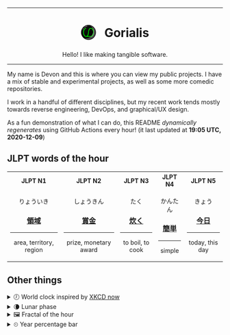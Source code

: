 ***

<h1 align="center">
<sub>
    <img src="readme/resources/avatar.png" height="36">
</sub>
&nbsp;
Gorialis
</h1>
<p align="center">
Hello! I like making tangible software.
</p>

***

My name is Devon and this is where you can view my public projects. I have a mix of stable and experimental projects, as well as some more comedic repositories.

I work in a handful of different disciplines, but my recent work tends mostly towards reverse engineering, DevOps, and graphical/UX design.

As a fun demonstration of what I can do, this README *dynamically regenerates* using GitHub Actions every hour! (it last updated at **19:05 UTC, 2020-12-09**)

<h2>JLPT words of the hour</h2>
<table>
    <tr>
        <th>JLPT N1</th>
        <th>JLPT N2</th>
        <th>JLPT N3</th>
        <th>JLPT N4</th>
        <th>JLPT N5</th>
    </tr>
    <tr>
        <td>
            <p align="center">りょういき</p>
            <h3 align="center"><b><a href="https://jisho.org/search/%E9%A0%98%E5%9F%9F">領域</a></b></h3>
            <hr>
            <p align="center">area,<wbr> territory,<wbr> region</p>
        </td>
        <td>
            <p align="center">しょうきん</p>
            <h3 align="center"><b><a href="https://jisho.org/search/%E8%B3%9E%E9%87%91">賞金</a></b></h3>
            <hr>
            <p align="center">prize,<wbr> monetary award</p>
        </td>
        <td>
            <p align="center">たく</p>
            <h3 align="center"><b><a href="https://jisho.org/search/%E7%82%8A%E3%81%8F">炊く</a></b></h3>
            <hr>
            <p align="center">to boil,<wbr> to cook</p>
        </td>
        <td>
            <p align="center">かんたん</p>
            <h3 align="center"><b><a href="https://jisho.org/search/%E7%B0%A1%E5%8D%98">簡単</a></b></h3>
            <hr>
            <p align="center">simple</p>
        </td>
        <td>
            <p align="center">きょう</p>
            <h3 align="center"><b><a href="https://jisho.org/search/%E4%BB%8A%E6%97%A5">今日</a></b></h3>
            <hr>
            <p align="center">today,<wbr> this day</p>
        </td>
    </tr>
</table>

<h2>Other things</h2>
<details>
<summary>🕖  World clock inspired by <a href="https://xkcd.com/now">XKCD now</a></summary>

> <img src="generated/now.png" width="512">

</details>
<details>
<summary>🌘 Lunar phase</summary>

The moon is approximately 85.51% through its phase (Waning Crescent).

</details>
<details>
<summary>&#x1f5bc; Fractal of the hour</summary>

> <img src="generated/fractal.png" width="512">

</details>
<details>
<summary>&#x23f2; Year percentage bar</summary>
<pre><code>2020 [██████████████████▁▁] 93.93%</code></pre>
</details>
